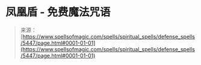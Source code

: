 <!--yml

分类：未分类

日期：2024年06月12日 18:39:36

-->

# 凤凰盾 - 免费魔法咒语

> 来源：[https://www.spellsofmagic.com/spells/spiritual_spells/defense_spells/5447/page.html#0001-01-01](https://www.spellsofmagic.com/spells/spiritual_spells/defense_spells/5447/page.html#0001-01-01)
